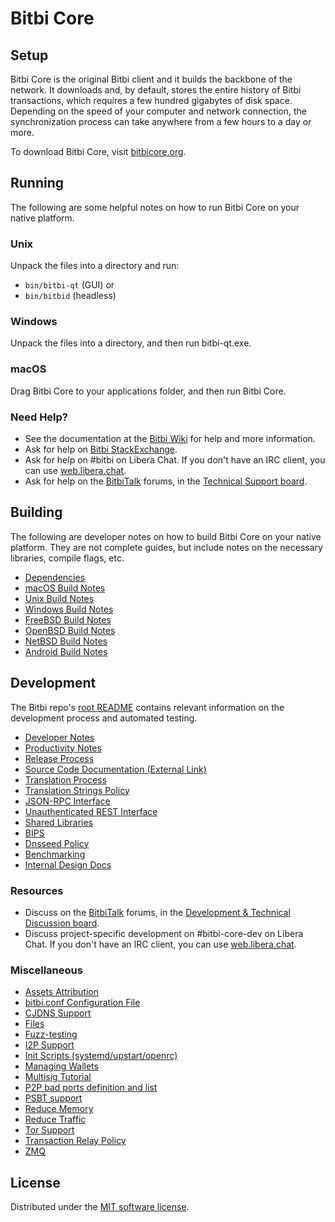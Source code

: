 Bitbi Core
=============

Setup
---------------------
Bitbi Core is the original Bitbi client and it builds the backbone of the network. It downloads and, by default, stores the entire history of Bitbi transactions, which requires a few hundred gigabytes of disk space. Depending on the speed of your computer and network connection, the synchronization process can take anywhere from a few hours to a day or more.

To download Bitbi Core, visit [bitbicore.org](https://bitbicore.org/en/download/).

Running
---------------------
The following are some helpful notes on how to run Bitbi Core on your native platform.

### Unix

Unpack the files into a directory and run:

- `bin/bitbi-qt` (GUI) or
- `bin/bitbid` (headless)

### Windows

Unpack the files into a directory, and then run bitbi-qt.exe.

### macOS

Drag Bitbi Core to your applications folder, and then run Bitbi Core.

### Need Help?

* See the documentation at the [Bitbi Wiki](https://en.bitbi.it/wiki/Main_Page)
for help and more information.
* Ask for help on [Bitbi StackExchange](https://bitbi.stackexchange.com).
* Ask for help on #bitbi on Libera Chat. If you don't have an IRC client, you can use [web.libera.chat](https://web.libera.chat/#bitbi).
* Ask for help on the [BitbiTalk](https://bitbitalk.org/) forums, in the [Technical Support board](https://bitbitalk.org/index.php?board=4.0).

Building
---------------------
The following are developer notes on how to build Bitbi Core on your native platform. They are not complete guides, but include notes on the necessary libraries, compile flags, etc.

- [Dependencies](dependencies.md)
- [macOS Build Notes](build-osx.md)
- [Unix Build Notes](build-unix.md)
- [Windows Build Notes](build-windows.md)
- [FreeBSD Build Notes](build-freebsd.md)
- [OpenBSD Build Notes](build-openbsd.md)
- [NetBSD Build Notes](build-netbsd.md)
- [Android Build Notes](build-android.md)

Development
---------------------
The Bitbi repo's [root README](/README.md) contains relevant information on the development process and automated testing.

- [Developer Notes](developer-notes.md)
- [Productivity Notes](productivity.md)
- [Release Process](release-process.md)
- [Source Code Documentation (External Link)](https://doxygen.bitbicore.org/)
- [Translation Process](translation_process.md)
- [Translation Strings Policy](translation_strings_policy.md)
- [JSON-RPC Interface](JSON-RPC-interface.md)
- [Unauthenticated REST Interface](REST-interface.md)
- [Shared Libraries](shared-libraries.md)
- [BIPS](bips.md)
- [Dnsseed Policy](dnsseed-policy.md)
- [Benchmarking](benchmarking.md)
- [Internal Design Docs](design/)

### Resources
* Discuss on the [BitbiTalk](https://bitbitalk.org/) forums, in the [Development & Technical Discussion board](https://bitbitalk.org/index.php?board=6.0).
* Discuss project-specific development on #bitbi-core-dev on Libera Chat. If you don't have an IRC client, you can use [web.libera.chat](https://web.libera.chat/#bitbi-core-dev).

### Miscellaneous
- [Assets Attribution](assets-attribution.md)
- [bitbi.conf Configuration File](bitbi-conf.md)
- [CJDNS Support](cjdns.md)
- [Files](files.md)
- [Fuzz-testing](fuzzing.md)
- [I2P Support](i2p.md)
- [Init Scripts (systemd/upstart/openrc)](init.md)
- [Managing Wallets](managing-wallets.md)
- [Multisig Tutorial](multisig-tutorial.md)
- [P2P bad ports definition and list](p2p-bad-ports.md)
- [PSBT support](psbt.md)
- [Reduce Memory](reduce-memory.md)
- [Reduce Traffic](reduce-traffic.md)
- [Tor Support](tor.md)
- [Transaction Relay Policy](policy/README.md)
- [ZMQ](zmq.md)

License
---------------------
Distributed under the [MIT software license](/COPYING).
